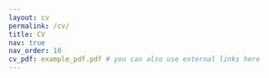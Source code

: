 ```yaml
---
layout: cv
permalink: /cv/
title: CV
nav: true
nav_order: 10
cv_pdf: example_pdf.pdf # you can also use external links here
---
```

